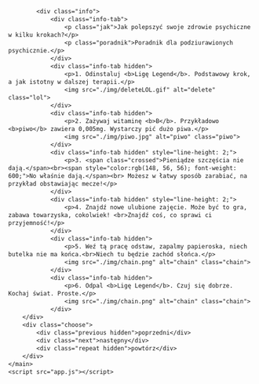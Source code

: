<!DOCTYPE html>
<html lang="en">
<head>
    <meta charset="UTF-8">
    <meta name="viewport" content="width=device-width, initial-scale=1.0">
    <title>Łańcuch</title>
    <link rel="stylesheet" href="style.css">
    <link rel="preconnect" href="https://fonts.gstatic.com">
    <link href="https://fonts.googleapis.com/css2?family=Poppins&display=swap" rel="stylesheet">
    <link rel="shortcut icon" href="./img/chain-ico.png" type="image/x-icon">
</head>
<body>
    <main>
        <div class="content">
            
            <div class="info">
                <div class="info-tab">
                    <p class="jak">Jak polepszyć swoje zdrowie psychiczne w kilku krokach?</p>
                    <p class="poradnik">Poradnik dla podziurawionych psychicznie.</p>
                </div>
                <div class="info-tab hidden">
                    <p>1. Odinstaluj <b>Ligę Legend</b>. Podstawowy krok, a jak istotny w dalszej terapii.</p>
                    <img src="./img/deleteLOL.gif" alt="delete" class="lol">
                </div>
                <div class="info-tab hidden">
                    <p>2. Zażywaj witaminę <b>B</b>. Przykładowo <b>piwo</b> zawiera 0,005mg. Wystarczy pić dużo piwa.</p>
                    <img src="./img/piwo.jpg" alt="piwo" class="piwo">
                </div>
                <div class="info-tab hidden" style="line-height: 2;">
                    <p>3. <span class="crossed">Pieniądze szczęścia nie dają.</span><br><span style="color:rgb(148, 56, 56); font-weight: 600;">No właśnie dają.</span><br> Możesz w łatwy sposób zarabiać, na przykład obstawiając mecze!</p>
                </div>
                <div class="info-tab hidden" style="line-height: 2;">
                    <p>4. Znajdź nowe ulubione zajęcie. Może być to gra, zabawa towarzyska, cokolwiek! <br>Znajdź coś, co sprawi ci przyjemność!</p>
                </div>
                <div class="info-tab hidden">
                    <p>5. Weź tą pracę odstaw, zapalmy papieroska, niech butelka nie ma końca.<br>Niech tu będzie zachód słońca.</p>
                    <img src="./img/chain.png" alt="chain" class="chain">
                </div>
                <div class="info-tab hidden">
                    <p>6. Odpal <b>Ligę Legend</b>. Czuj się dobrze. Kochaj świat. Proste.</p>
                    <img src="./img/chain.png" alt="chain" class="chain">
                </div>
        </div>
        <div class="choose">
            <div class="previous hidden">poprzedni</div>
            <div class="next">następny</div>
            <div class="repeat hidden">powtórz</div>
        </div>
    </main>
    <script src="app.js"></script>
</body>
</html>
